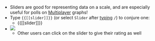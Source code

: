 - Sliders are good for representing data on a scale, and are especially useful for polls on [Multiplayer](Multiplayer.md) graphs!
- Type `{{[[slider]]}}` (or select `Slider` after [typing](_%20Commands.md) `/`) to conjure one:
    - {{[[slider]]}}
- ![](https://firebasestorage.googleapis.com/v0/b/firescript-577a2.appspot.com/o/imgs%2Fapp%2Fhelp-documentation%2FqaRPRyZuKx.gif?alt=media&token=3a89f74b-4888-4b79-9efa-35d27e88fd23)
    - Other users can click on the slider to give their rating as well